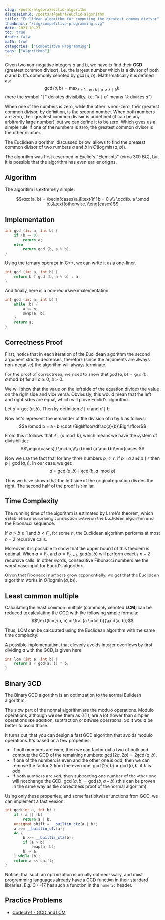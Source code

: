```yaml
---
slug: /posts/algebra/euclid-algorithm
discussionId: /posts/algebra/euclid-algorithm
title: "Euclidean algorithm for computing the greatest common divisor"
thumbnail: "/img/competitive-programming.svg"
date: 2021-10-27
toc: true
draft: false
math: true
categories: ["Competitive Programming"]
tags: ["Algorithms"]
---
```


Given two non-negative integers $a$ and $b$, we have to find their **GCD** (greatest common divisor), i.e. the largest number which is a divisor of both $a$ and $b$.
It's commonly denoted by $\gcd(a, b)$. Mathematically it is defined as:
$$\gcd(a, b) = \max_ {k = 1 \dots \infty ~ : ~ k \mid a ~ \wedge k ~ \mid b} k.$$
(here the symbol "$\mid$" denotes divisibility, i.e. "$k \mid a$" means "$k$ divides $a$")

When one of the numbers is zero, while the other is non-zero, their greatest common divisor, by definition, is the second number. When both numbers are zero, their greatest common divisor is undefined (it can be any arbitrarily large number), but we can define it to be zero. Which gives us a simple rule: if one of the numbers is zero, the greatest common divisor is the other number.

The Euclidean algorithm, discussed below, allows to find the greatest common divisor of two numbers $a$ and $b$ in $O(\log \min(a, b))$.

The algorithm was first described in Euclid's "Elements" (circa 300 BC), but it is possible that the algorithm has even earlier origins.

## Algorithm

The algorithm is extremely simple:

$$\gcd(a, b) = \begin{cases}a,&\text{if }b = 0 \\\\ \gcd(b, a \bmod b),&\text{otherwise.}\end{cases}$$

## Implementation

```cpp
int gcd (int a, int b) {
    if (b == 0)
        return a;
    else
        return gcd (b, a % b);
}
```

Using the ternary operator in C++, we can write it as a one-liner.

```cpp
int gcd (int a, int b) {
    return b ? gcd (b, a % b) : a;
}
```

And finally, here is a non-recursive implementation:

```cpp
int gcd (int a, int b) {
    while (b) {
        a %= b;
        swap(a, b);
    }
    return a;
}
```

## Correctness Proof

First, notice that in each iteration of the Euclidean algorithm the second argument strictly decreases, therefore (since the arguments are always non-negative) the algorithm will always terminate.

For the proof of correctness, we need to show that $\gcd(a, b) = \gcd(b, a \bmod b)$ for all $a \geq 0$, $b > 0$.

We will show that the value on the left side of the equation divides the value on the right side and vice versa. Obviously, this would mean that the left and right sides are equal, which will prove Euclid's algorithm.

Let $d = \gcd(a, b)$. Then by definition $d\mid a$ and $d\mid b$.

Now let's represent the remainder of the division of $a$ by $b$ as follows:
$$a \bmod b = a - b \cdot \Bigl\lfloor\dfrac{a}{b}\Bigr\rfloor$$

From this it follows that $d \mid (a \bmod b)$, which means we have the system of divisibilities:
$$\begin{cases}d \mid b,\\\\ d \mid (a \mod b)\end{cases}$$

Now we use the fact that for any three numbers $p$, $q$, $r$, if $p\mid q$ and $p\mid r$ then $p\mid \gcd(q, r)$. In our case, we get:
$$d = \gcd(a, b) \mid \gcd(b, a \mod b)$$

Thus we have shown that the left side of the original equation divides the right. The second half of the proof is similar.

## Time Complexity

The running time of the algorithm is estimated by Lamé's theorem, which establishes a surprising connection between the Euclidean algorithm and the Fibonacci sequence:

If $a > b \geq 1$ and $b < F_n$ for some $n$, the Euclidean algorithm performs at most $n-2$ recursive calls.

Moreover, it is possible to show that the upper bound of this theorem is optimal. When $a = F_n$ and $b = F_{n-1}$, $gcd(a, b)$ will perform exactly $n-2$ recursive calls. In other words, consecutive Fibonacci numbers are the worst case input for Euclid's algorithm.

Given that Fibonacci numbers grow exponentially, we get that the Euclidean algorithm works in $O(\log \min(a, b))$.

## Least common multiple

Calculating the least common multiple (commonly denoted **LCM**) can be reduced to calculating the GCD with the following simple formula:
$$\text{lcm}(a, b) = \frac{a \cdot b}{\gcd(a, b)}$$

Thus, LCM can be calculated using the Euclidean algorithm with the same time complexity:

A possible implementation, that cleverly avoids integer overflows by first dividing $a$ with the GCD, is given here:

```cpp
int lcm (int a, int b) {
    return a / gcd(a, b) * b;
}
```

## Binary GCD

The Binary GCD algorithm is an optimization to the normal Eulidean algorithm.

The slow part of the normal algorithm are the modulo operations. Modulo operations, although we see them as $O(1)$, are a lot slower than simpler operations like addition, subtraction or bitwise operations.
So it would be better to avoid those.

It turns out, that you can design a fast GCD algorithm that avoids modulo operations.
It's based on a few properties:

  - If both numbers are even, then we can factor out a two of both and compute the GCD of the remaining numbers: $\gcd(2a, 2b) = 2 \gcd(a, b)$.
  - If one of the numbers is even and the other one is odd, then we can remove the factor 2 from the even one: $\gcd(2a, b) = \gcd(a, b)$ if $b$ is odd.
  - If both numbers are odd, then subtracting one number of the other one will not change the GCD: $\gcd(a, b) = \gcd(b, a-b)$ (this can be proven in the same way as the correctness proof of the normal algorithm)

Using only these properties, and some fast bitwise functions from GCC, we can implement a fast version:

```cpp
int gcd(int a, int b) {
    if (!a || !b)
        return a | b;
    unsigned shift = __builtin_ctz(a | b);
    a >>= __builtin_ctz(a);
    do {
        b >>= __builtin_ctz(b);
        if (a > b)
            swap(a, b);
        b -= a;
    } while (b);
    return a << shift;
}
```

Notice, that such an optimization is usually not necessary, and most programming languages already have a GCD function in their standard libraries.
E.g. C++17 has such a function in the `numeric` header.

## Practice Problems

- [Codechef - GCD and LCM](https://www.codechef.com/problems/FLOW016)
